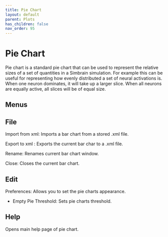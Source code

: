 ```yaml
---
title: Pie Chart
layout: default
parent: Plots
has_children: false
nav_order: 95
---
```


# Pie Chart

Pie chart is a standard pie chart that can be used to represent the relative sizes of a set of quantities in a Simbrain simulation. For example this can be useful for representing how evenly distributed a set of neural activations is. When one neuron dominates, it will take up a larger slice. When all neurons are equally active, all slices will be of equal size.

## Menus

## File

Import from xml: Imports a bar chart from a stored .xml file.

Export to xml : Exports the current bar char to a .xml file.

Rename: Renames current bar chart window.

Close: Closes the current bar chart.

## Edit

Preferences: Allows you to set the pie charts appearance.
 - Empty Pie Threshold: Sets pie charts threshold.

## Help

Opens main help page of pie chart.
